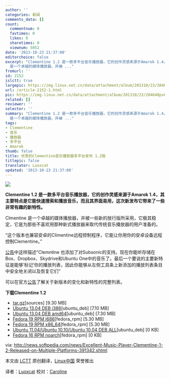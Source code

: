 ```yaml
---
author: ''
categories: 新闻
comments_data: []
count:
  commentnum: 0
  favtimes: 0
  likes: 0
  sharetimes: 0
  viewnum: 5052
date: '2013-10-23 21:37:00'
editorchoice: false
excerpt: "Clementine 1.2 是一款多平台音乐播放器，它的创作灵感来源于Amarok 1.4，其主要特点是它能快速搜索和播放音乐，而且其界面易用，这次新发布它带来了一些非常有趣的新特性。\r\nClmentine
  是一个卓越的媒体播放器，并被 ..."
fromurl: ''
id: 2152
islctt: true
largepic: https://img.linux.net.cn/data/attachment/album/201310/23/204640pv6vrpmg6devg6de.png
url: /article-2152-1.html
pic: https://img.linux.net.cn/data/attachment/album/201310/23/204640pv6vrpmg6devg6de.png.thumb.jpg
related: []
reviewer: ''
selector: ''
summary: "Clementine 1.2 是一款多平台音乐播放器，它的创作灵感来源于Amarok 1.4，其主要特点是它能快速搜索和播放音乐，而且其界面易用，这次新发布它带来了一些非常有趣的新特性。\r\nClmentine
  是一个卓越的媒体播放器，并被 ..."
tags:
- Clementine
- 音乐
- 播放器
- 多平台
- Amarok
thumb: false
title: 优秀的Clementine音乐播放器多平台发布 1.2版
titlepic: false
translator: Luoxcat
updated: '2013-10-23 21:37:00'
---
```


 ![](https://img.linux.net.cn/data/attachment/album/201310/23/204640pv6vrpmg6devg6de.png)


**Clementine 1.2 是一款多平台音乐播放器，它的创作灵感来源于Amarok 1.4，其主要特点是它能快速搜索和播放音乐，而且其界面易用，这次新发布它带来了一些非常有趣的新特性。**


Clmentine 是一个卓越的媒体播放器，并被一些新的放行版所采用，它极其稳定，它是为那些不喜欢用那种新式播放器来取代传统音乐播放器的用户准备的。


“这个版本也兼容安卓的Climentine远程控制程序，它能让你用你的安卓设备远程控制Clementine。”


[公告](http://www.clementine-player.org/)中这样描述“Clemntine 也添加了对Subsonic的支持。现在你能听存储在Box、Dropbox、Skydrive和Ubuntu One中的音乐了。最后一个要说的主要新特征是能够‘标记’你的播放列表，因此你能够从左侧工具条上新添加的播放列表条目中安全地关闭以及恢复它们”


可以在官方[公告](http://www.clementine-player.org/)了解关于新版本的变化和新特性的完整列表。


**下载Clementine 1.2**


* [tar.gz](https://clementine-player.googlecode.com/files/clementine-1.2.0.tar.gz)[sources] [9.30 MB]
* [Ubuntu 13.04 DEB i386](https://clementine-player.googlecode.com/files/clementine_1.2.0%7Eraring_i386.deb)[ubuntu\_deb] [7.10 MB]
* [Ubuntu 13.04 DEB amd64](https://clementine-player.googlecode.com/files/clementine_1.2.0%7Eraring_amd64.deb)[ubuntu\_deb] [7.30 MB]
* [Fedora 19 RPM i686](https://clementine-player.googlecode.com/files/clementine-1.2.0-1.fc19.i686.rpm)[fedora\_rpm] [5.30 MB]
* [Fedora 19 RPM x86\_64](https://clementine-player.googlecode.com/files/clementine-1.2.0-1.fc19.x86_64.rpm)[fedora\_rpm] [5.30 MB]
* [Ubuntu 11.04/Ubuntu 10.10/Ubuntu 10.04 DEB ALL](http://code.google.com/p/clementine-player/downloads/list)[ubuntu\_deb] [0 KB]
* [Fedora 16 RPM noarch](http://code.google.com/p/clementine-player/downloads/list)[fedora\_rpm] [0 KB]


 


via: <http://news.softpedia.com/news/Excellent-Music-Player-Clementine-1-2-Released-on-Multiple-Platforms-391342.shtml>


本文由 [LCTT](https://github.com/LCTT/TranslateProject) 原创翻译，[Linux中国](http://linux.cn/) 荣誉推出


译者：[Luoxcat](https://github.com/Luoxcat) 校对：[Caroline](https://github.com/carolinewuyan)